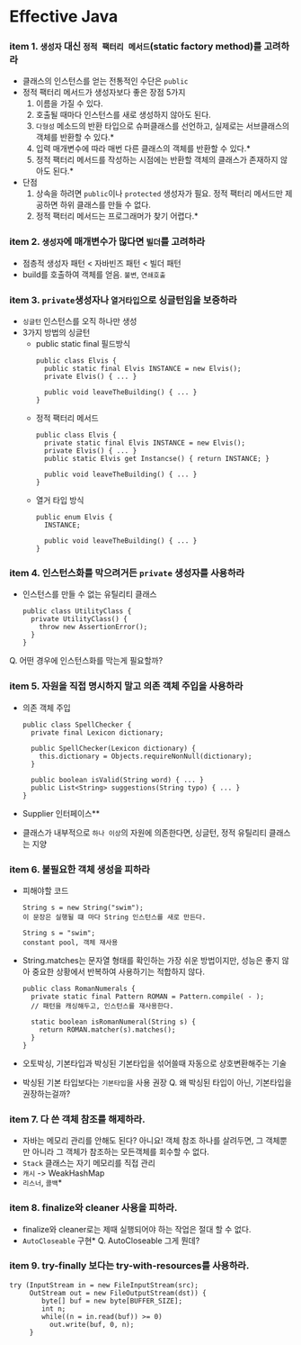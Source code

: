 # Effective Java

### item 1. `생성자` 대신 `정적 팩터리 메서드`(static factory method)를 고려하라
- 클래스의 인스턴스를 얻는 전통적인 수단은 `public`
- 정적 팩터리 메서드가 생성자보다 좋은 장점 5가지
  1. 이름을 가질 수 있다.
  2. 호출될 때마다 인스턴스를 새로 생성하지 않아도 된다.
  3. `다형성` 메소드의 반환 타입으로 슈퍼클래스를 선언하고, 실제로는 서브클래스의 객체를 반환할 수 있다.*
  4. 입력 매개변수에 따라 매번 다른 클래스의 객체를 반환할 수 있다.*
  5. 정적 팩터리 메서드를 작성하는 시점에는 반환할 객체의 클래스가 존재하지 않아도 된다.*
- 단점
  1. 상속을 하려면 `public`이나 `protected` 생성자가 필요. 정적 팩터리 메서드만 제공하면 하위 클래스를 만들 수 없다.
  2. 정적 팩터리 메서드는 프로그래머가 찾기 어렵다.*

### item 2. `생성자`에 매개변수가 많다면 `빌더`를 고려하라
- 점층적 생성자 패턴 < 자바빈즈 패턴 < 빌더 패턴
- build를 호출하여 객체를 얻음. `불변`, `연쇄호출`

### item 3. `private`생성자나 `열거타입`으로 싱글턴임을 보증하라
- `싱글턴` 인스턴스를 오직 하나만 생성
- 3가지 방법의 싱글턴
  - public static final 필드방식
    ```
    public class Elvis {
      public static final Elvis INSTANCE = new Elvis();
      private Elvis() { ... }
      
      public void leaveTheBuilding() { ... }
    }
    ```
  - 정적 팩터리 메서드
    ```
    public class Elvis {
      private static final Elvis INSTANCE = new Elvis();
      private Elvis() { ... }
      public static Elvis get Instancse() { return INSTANCE; }
      
      public void leaveTheBuilding() { ... }
    }
    ```
  - 열거 타입 방식
    ```
    public enum Elvis {
      INSTANCE;
      
      public void leaveTheBuilding() { ... }
    }
    ```
### item 4. 인스턴스화를 막으려거든 `private` 생성자를 사용하라
- 인스턴스를 만들 수 없는 유틸리티 클래스
  ```
  public class UtilityClass {
    private UtilityClass() {
      throw new AssertionError();
    }
  }
  ```
Q. 어떤 경우에 인스턴스화를 막는게 필요할까?

### item 5. 자원을 직접 명시하지 말고 의존 객체 주입을 사용하라
- 의존 객체 주입
  ```
  public class SpellChecker {
    private final Lexicon dictionary;

    public SpellChecker(Lexicon dictionary) {
      this.dictionary = Objects.requireNonNull(dictionary);
    }

    public boolean isValid(String word) { ... }
    public List<String> suggestions(String typo) { ... }
  }
  ```

- Supplier<T> 인터페이스**
- 클래스가 내부적으로 `하나 이상`의 자원에 의존한다면, 싱글턴, 정적 유틸리티 클래스는 지양
  
### item 6. 불필요한 객체 생성을 피하라
- 피해야할 코드
  ```
  String s = new String("swim");
  이 문장은 실행될 떄 마다 String 인스턴스를 새로 만든다. 
  ```
  
  ```
  String s = "swim";
  constant pool, 객체 재사용
  ```
- String.matches는 문자열 형태를 확인하는 가장 쉬운 방법이지만, 성능은 좋지 않아 중요한 상황에서 반복하여 사용하기는 적합하지 않다.
  ```
  public class RomanNumerals {
    private static final Pattern ROMAN = Pattern.compile( - );
    // 패턴을 캐싱해두고, 인스턴스를 재사용한다.
  
    static boolean isRomanNumeral(String s) {
      return ROMAN.matcher(s).matches();
    }
  }
  ```
- 오토박싱, 기본타입과 박싱된 기본타입을 섞어쓸때 자동으로 상호변환해주는 기술
- 박싱된 기본 타입보다는 `기본타입`을 사용 권장
Q. 왜 박싱된 타입이 아닌, 기본타입을 권장하는걸까?

### item 7. 다 쓴 객체 참조를 해제하라.
- 자바는 메모리 관리를 안해도 된다? 아니요!
  객체 참조 하나를 살려두면, 그 객체뿐만 아니라 그 객체가 참조하는 모든객체를 회수할 수 없다.
- `Stack` 클래스는 자기 메모리를 직접 관리
- `캐시` -> WeakHashMap
- `리스너`, `콜백`*

### item 8. finalize와 cleaner 사용을 피하라.
- finalize와 cleaner로는 제때 실행되어야 하는 작업은 절대 할 수 없다.
- `AutoCloseable` 구현*
Q. AutoCloseable 그게 뭔데?

### item 9. try-finally 보다는 try-with-resources를 사용하라.
```
try (InputStream in = new FileInputStream(src);
     OutStream out = new FileOutputStream(dst)) {
        byte[] buf = new byte[BUFFER_SIZE];
        int n;
        while((n = in.read(buf)) >= 0)
          out.write(buf, 0, n);
     }
```
